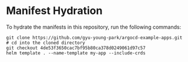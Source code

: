 # Manifest Hydration

To hydrate the manifests in this repository, run the following commands:

```shell
git clone https://github.com/gyu-young-park/argocd-example-apps.git
# cd into the cloned directory
git checkout 4de53f3650cac7bf95b80ca378d0249061d97c57
helm template . --name-template my-app --include-crds
```
